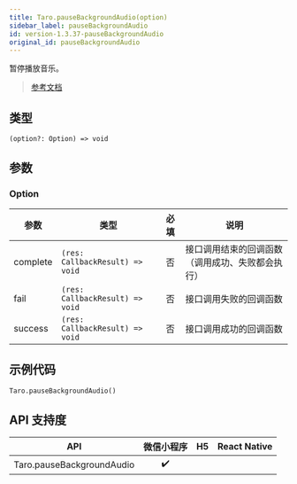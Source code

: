 ```yaml
---
title: Taro.pauseBackgroundAudio(option)
sidebar_label: pauseBackgroundAudio
id: version-1.3.37-pauseBackgroundAudio
original_id: pauseBackgroundAudio
---
```


暂停播放音乐。

> [参考文档](https://developers.weixin.qq.com/miniprogram/dev/api/media/background-audio/wx.pauseBackgroundAudio.html)

## 类型

```tsx
(option?: Option) => void
```

## 参数

### Option

| 参数 | 类型 | 必填 | 说明 |
| --- | --- | :---: | --- |
| complete | `(res: CallbackResult) => void` | 否 | 接口调用结束的回调函数（调用成功、失败都会执行） |
| fail | `(res: CallbackResult) => void` | 否 | 接口调用失败的回调函数 |
| success | `(res: CallbackResult) => void` | 否 | 接口调用成功的回调函数 |

## 示例代码

```tsx
Taro.pauseBackgroundAudio()
```

## API 支持度

| API | 微信小程序 | H5 | React Native |
| :---: | :---: | :---: | :---: |
| Taro.pauseBackgroundAudio | ✔️ |  |  |
